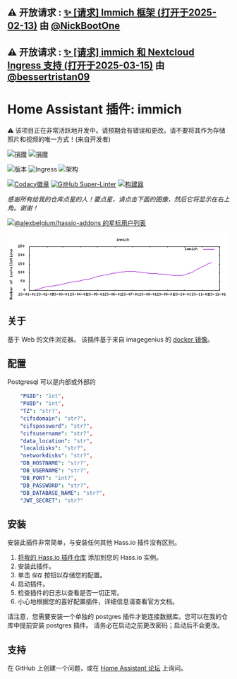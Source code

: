 ## ⚠️ 开放请求 : [✨ [请求] Immich 框架 (打开于2025-02-13)](https://github.com/alexbelgium/hassio-addons/issues/1764) 由 [@NickBootOne](https://github.com/NickBootOne)
## ⚠️ 开放请求 : [✨ [请求] immich 和 Nextcloud Ingress 支持 (打开于2025-03-15)](https://github.com/alexbelgium/hassio-addons/issues/1812) 由 [@bessertristan09](https://github.com/bessertristan09)
# Home Assistant 插件: immich

⚠️ 该项目正在非常活跃地开发中。请预期会有错误和更改。请不要将其作为存储照片和视频的唯一方式！(来自开发者)

[![捐赠][donation-badge]](https://www.buymeacoffee.com/alexbelgium)
[![捐赠][paypal-badge]](https://www.paypal.com/donate/?hosted_button_id=DZFULJZTP3UQA)

![版本](https://img.shields.io/badge/dynamic/json?label=Version&query=%24.version&url=https%3A%2F%2Fraw.githubusercontent.com%2Falexbelgium%2Fhassio-addons%2Fmaster%2Fimmich%2Fconfig.json)
![Ingress](https://img.shields.io/badge/dynamic/json?label=Ingress&query=%24.ingress&url=https%3A%2F%2Fraw.githubusercontent.com%2Falexbelgium%2Fhassio-addons%2Fmaster%2Fimmich%2Fconfig.json)
![架构](https://img.shields.io/badge/dynamic/json?color=success&label=Arch&query=%24.arch&url=https%3A%2F%2Fraw.githubusercontent.com%2Falexbelgium%2Fhassio-addons%2Fmaster%2Fimmich%2Fconfig.json)

[![Codacy徽章](https://app.codacy.com/project/badge/Grade/9c6cf10bdbba45ecb202d7f579b5be0e)](https://www.codacy.com/gh/alexbelgium/hassio-addons/dashboard?utm_source=github.com&utm_medium=referral&utm_content=alexbelgium/hassio-addons&utm_campaign=Badge_Grade)
[![GitHub Super-Linter](https://img.shields.io/github/actions/workflow/status/alexbelgium/hassio-addons/weekly-supelinter.yaml?label=Lint%20code%20base)](https://github.com/alexbelgium/hassio-addons/actions/workflows/weekly-supelinter.yaml)
[![构建器](https://img.shields.io/github/actions/workflow/status/alexbelgium/hassio-addons/onpush_builder.yaml?label=Builder)](https://github.com/alexbelgium/hassio-addons/actions/workflows/onpush_builder.yaml)

[donation-badge]: https://img.shields.io/badge/Buy%20me%20a%20coffee%20(no%20paypal)-%23d32f2f?logo=buy-me-a-coffee&style=flat&logoColor=white
[paypal-badge]: https://img.shields.io/badge/Buy%20me%20a%20coffee%20with%20Paypal-0070BA?logo=paypal&style=flat&logoColor=white

_感谢所有给我的仓库点星的人！要点星，请点击下面的图像，然后它将显示在右上角。谢谢！_

[![@alexbelgium/hassio-addons 的星标用户列表](https://raw.githubusercontent.com/alexbelgium/hassio-addons/master/.github/stars2.svg)](https://github.com/alexbelgium/hassio-addons/stargazers)

![下载演变](https://raw.githubusercontent.com/alexbelgium/hassio-addons/master/immich/stats.png)

## 关于

基于 Web 的文件浏览器。
该插件基于来自 imagegenius 的 [docker 镜像](https://github.com/imagegenius/docker-immich)。

## 配置

Postgresql 可以是内部或外部的

```yaml
    "PGID": "int",
    "PUID": "int",
    "TZ": "str?",
    "cifsdomain": "str?",
    "cifspassword": "str?",
    "cifsusername": "str?",
    "data_location": "str",
    "localdisks": "str?",
    "networkdisks": "str?",
    "DB_HOSTNAME": "str?",
    "DB_USERNAME": "str?",
    "DB_PORT": "int?",
    "DB_PASSWORD": "str?",
    "DB_DATABASE_NAME": "str?",
    "JWT_SECRET": "str?"
```

## 安装

安装此插件非常简单，与安装任何其他 Hass.io 插件没有区别。

1. [将我的 Hass.io 插件仓库][repository] 添加到您的 Hass.io 实例。
1. 安装此插件。
1. 单击 `保存` 按钮以存储您的配置。
1. 启动插件。
1. 检查插件的日志以查看是否一切正常。
1. 小心地根据您的喜好配置插件，详细信息请查看官方文档。

请注意，您需要安装一个单独的 postgres 插件才能连接数据库。您可以在我的仓库中提前安装 postgres 插件。
请务必在启动之前更改密码；启动后不会更改。

## 支持

在 GitHub 上创建一个问题，或在 [Home Assistant 论坛](https://community.home-assistant.io/t/home-assistant-addon-immich/282108/3) 上询问。

[repository]: https://github.com/alexbelgium/hassio-addons
[aarch64-shield]: https://img.shields.io/badge/aarch64-yes-green.svg
[amd64-shield]: https://img.shields.io/badge/amd64-yes-green.svg
[armv7-shield]: https://img.shields.io/badge/armv7-yes-green.svg